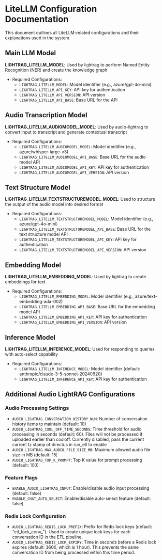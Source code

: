 # LiteLLM Configuration Documentation

This document outlines all LiteLLM-related configurations and their explanations used in the system.

## Main LLM Model
**LIGHTRAG_LITELLM_MODEL**: Used by lightrag to perform Named Entity Recognition (NER) and create the knowledge graph
- Required Configurations:
  - `LIGHTRAG_LITELLM_MODEL`: Model identifier (e.g., azure/gpt-4o-mini)
  - `LIGHTRAG_LITELLM_API_KEY`: API key for authentication
  - `LIGHTRAG_LITELLM_API_VERSION`: API version
  - `LIGHTRAG_LITELLM_API_BASE`: Base URL for the API

## Audio Transcription Model
**LIGHTRAG_LITELLM_AUDIOMODEL_MODEL**: Used by audio-lightrag to convert input to transcript and generate contextual transcript
- Required Configurations:
  - `LIGHTRAG_LITELLM_AUDIOMODEL_MODEL`: Model identifier (e.g., azure/whisper-large-v3)
  - `LIGHTRAG_LITELLM_AUDIOMODEL_API_BASE`: Base URL for the audio model API
  - `LIGHTRAG_LITELLM_AUDIOMODEL_API_KEY`: API key for authentication
  - `LIGHTRAG_LITELLM_AUDIOMODEL_API_VERSION`: API version

## Text Structure Model
**LIGHTRAG_LITELLM_TEXTSTRUCTUREMODEL_MODEL**: Used to structure the output of the audio model into desired format
- Required Configurations:
  - `LIGHTRAG_LITELLM_TEXTSTRUCTUREMODEL_MODEL`: Model identifier (e.g., azure/gpt-4o-mini)
  - `LIGHTRAG_LITELLM_TEXTSTRUCTUREMODEL_API_BASE`: Base URL for the text structure model API
  - `LIGHTRAG_LITELLM_TEXTSTRUCTUREMODEL_API_KEY`: API key for authentication
  - `LIGHTRAG_LITELLM_TEXTSTRUCTUREMODEL_API_VERSION`: API version

## Embedding Model
**LIGHTRAG_LITELLM_EMBEDDING_MODEL**: Used by lightrag to create embeddings for text
- Required Configurations:
  - `LIGHTRAG_LITELLM_EMBEDDING_MODEL`: Model identifier (e.g., azure/text-embedding-ada-002)
  - `LIGHTRAG_LITELLM_EMBEDDING_API_BASE`: Base URL for the embedding model API
  - `LIGHTRAG_LITELLM_EMBEDDING_API_KEY`: API key for authentication
  - `LIGHTRAG_LITELLM_EMBEDDING_API_VERSION`: API version

## Inference Model
**LIGHTRAG_LITELLM_INFERENCE_MODEL**: Used for responding to queries with auto-select capability
- Required Configurations:
  - `LIGHTRAG_LITELLM_INFERENCE_MODEL`: Model identifier (default: anthropic/claude-3-5-sonnet-20240620)
  - `LIGHTRAG_LITELLM_INFERENCE_API_KEY`: API key for authentication

## Additional Audio LightRAG Configurations

### Audio Processing Settings
- `AUDIO_LIGHTRAG_CONVERSATION_HISTORY_NUM`: Number of conversation history items to maintain (default: 10)
- `AUDIO_LIGHTRAG_COOL_OFF_TIME_SECONDS`: Time threshold for audio processing in seconds (default: 60). Files will not be processed if uploaded earlier than cooloff. Currently disabled, pass the current current tz stamp of directus in run_etl to enable
- `AUDIO_LIGHTRAG_MAX_AUDIO_FILE_SIZE_MB`: Maximum allowed audio file size in MB (default: 15)
- `AUDIO_LIGHTRAG_TOP_K_PROMPT`: Top K value for prompt processing (default: 100)

### Feature Flags
- `ENABLE_AUDIO_LIGHTRAG_INPUT`: Enable/disable audio input processing (default: false)
- `ENABLE_CHAT_AUTO_SELECT`: Enable/disable auto-select feature (default: false) 

### Redis Lock Configuration
- `AUDIO_LIGHTRAG_REDIS_LOCK_PREFIX`: Prefix for Redis lock keys (default: "etl_lock_conv_"). Used to create unique lock keys for each conversation ID in the ETL pipeline.
- `AUDIO_LIGHTRAG_REDIS_LOCK_EXPIRY`: Time in seconds before a Redis lock expires (default: 3600, which is 1 hour). This prevents the same conversation ID from being processed within this time period.